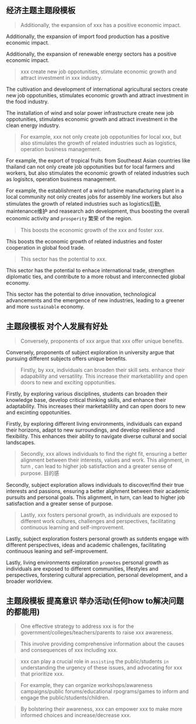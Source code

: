## 经济主题主题段模板

> Additionally, the expansion of xxx has a positive economic impact.

Additionally, the expansion of import food production has a positive economic impact.

Additionally, the expansion of renewable energy sectors has a positive economic impact.

> xxx create new job oppotunities, stimulate economic growth and attract investment in xxx industry.

The cultivation and development of international agricultural sectors create new job oppotunities, stimulates economic growth and attract investment in the food industry.

The installation of wind and solar power infrastructure create new job oppotunities, stimulates economic growth and attract investment in the clean energy industry.

> For example, xxx not only create job oppotunities for local xxx, but also stimulates the growth of related industries such as logistics, operation business management.

For example, the export of tropical fruits from Southeast Asian countries like thailand can not only create job oppotunities but for local farmers and workers, but also stimulates the economic growth of related industries such as logisitcs, operation business management.

For example, the establishment of a wind turbine manufacturing plant in a local community not only creates jobs for assembly line workers but also stimulates the growth of related industries such as logistics后勤, maintenance维护 and reasearch adn development, thus boosting the overall economic activity and `prosperity` 繁荣 of the region.

> This boosts the economic growth of the xxx and foster xxx.

This boosts the economic growth of related industries and foster cooperation in global food trade.

> This sector has the potential to xxx.

This sector has the potential to enhace international trade, strengthen diplomatic ties, and contribute to a more robust and interconnected global economy.

This sector has the potential to drive innovation, technological advancements and the emergence of new industries, leading to a greener and more `sustainable` economy.

## 主题段模板 对个人发展有好处

> Conversely, proponents of xxx argue that xxx offer unique benefits.

Conversely, proponents of subject exploration in university argue that pursuing different subjects offers unique benefits.

> Firstly, by xxx, individuals can broaden their skill sets. enhance their adapability and versatility. This increase their marketablility and open doors to new and exciting oppotunities.

Firstly, by exploring various disciplines, students can broaden their knowledge base, develop critical thinking skills, and enhance their adaptability. This increases their marketablility and can open doors to new and excinting oppotunities.

Firstly, by exploring different living environments, individuals can expand their horizons, adapt to new surroundings, and develop resilience and flexibility. This enhances their ability to navigate diverse cultural and social landscapes.

> Secondly, xxx allows individuals to find the right fit, ensuring a better alignment between their interests, values and work. This alignment, in turn , can lead to higher job satisfaction and a greater sense of purpose. 目的感

Secondly, subject exploration allows individuals to discover/find their true interests and passions, ensuring a better alighment between their academic pursuits and personal goals. This alignment, in turn, can lead to higher job satisfaction and a greater sense of purpose.

> Lastly, xxx fosters personal growth, as individuals are exposed to different work cultures, challenges and perspectives, facilitating continuous learning and self-improvement.

Lastly, subject exploration fosters personal growth as sutdents engage with different perspectives, ideas and academic challenges, facilitating continuous leaning and self-improvement.

Lastly, living environments exploration `promotes` personal growth as individuals are exposed to different communities, lifestyles and perspectives, forstering cultural appreciation, personal development, and a broader worldview.

## 主题段模板 提高意识 举办活动(任何how to解决问题的都能用)
> One effective strategy to address xxx is for the government/colleges/teachers/parents to raise xxx awareness.

> This involve providing comprehensive information about the causes and consequences of xxx including xxx.

> xxx can play a crucial role in `assisting` the public/students `in` understanding the urgency of these issues, and advocating for xxx that prioritize xxx.

> For example, they can organize workshops/awareness campaigns/public forums/educational rpograms/games to inform and engage the public/students/children.

> By bolstering their awareness, xxx can empower xxx to make more informed choices and increase/decrease xxx.
